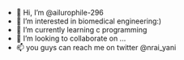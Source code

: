 - 👋 Hi, I’m @ailurophile-296
- 👀 I’m interested in biomedical engineering:)
- 🌱 I’m currently learning c programming
- 💞️ I’m looking to collaborate on ...
- 📫 you guys can reach me on twitter @nrai_yani  

<!---
ailurophile-296/ailurophile-296 is a ✨ special ✨ repository because its `README.md` (this file) appears on your GitHub profile.
You can click the Preview link to take a look at your changes.
--->
